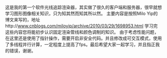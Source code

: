 这是我的第一个软件光线追踪渲染器，其实做了很久的客户端和服务器，很早就想学习图形图像相关知识，只为知其然而知其所以然。
主要内容是按照Milo Yip的博文来写的，地址http://www.cnblogs.com/miloyip/archive/2010/03/29/1698953.html
学习完这些内容您将能初步认识固定渲染管线和颜色调制的知识。
由于考虑性能问题，在这里还是使用了指针操作，需要开启非安全代码。并且修改成可交互模式，使用了多线程并行计算，一定程度上提高了fps。最后希望大家一起学习，并且指正我的错误，谢谢。
